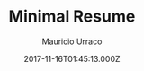 ---
title: Minimal Resume
github: https://github.com/murraco/jekyll-theme-minimal-resume
demo: https://jekyll-theme-minimal-resume.netlify.com/
author: Mauricio Urraco
ssg:
  - Jekyll
cms:
  - No Cms
date: 2017-11-16T01:45:13.000Z
description: >-
  Simple Jekyll theme for a minimal resume website:
  https://jekyll-theme-minimal-resume.netlify.com/
stale: false
---